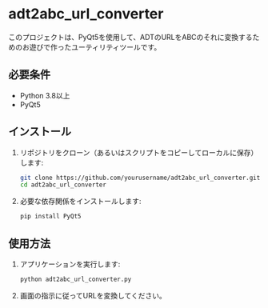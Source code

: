 # adt2abc_url_converter

このプロジェクトは、PyQt5を使用して、ADTのURLをABCのそれに変換するためのお遊びで作ったユーティリティツールです。

## 必要条件

- Python 3.8以上
- PyQt5

## インストール

1. リポジトリをクローン（あるいはスクリプトをコピーしてローカルに保存）します:

    ```bash
    git clone https://github.com/yourusername/adt2abc_url_converter.git
    cd adt2abc_url_converter
    ```

2. 必要な依存関係をインストールします:

    ```bash
    pip install PyQt5
    ```

## 使用方法

1. アプリケーションを実行します:

    ```bash
    python adt2abc_url_converter.py
    ```

2. 画面の指示に従ってURLを変換してください。
